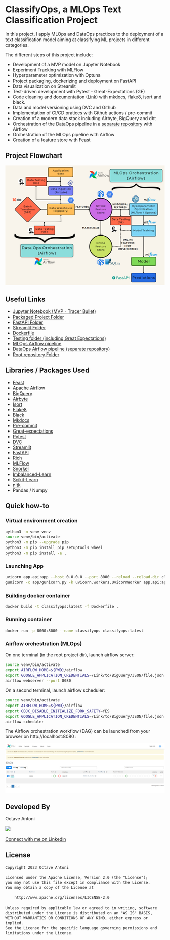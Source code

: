 # ClassifyOps, a MLOps Text Classification Project

In this project, I apply MLOps and DataOps practices to the deployment
of a text classification model aiming at classifying ML projects in
different categories.

The different steps of this project include:

- Development of a MVP model on Jupyter Notebook
- Experiment Tracking with MLFlow
- Hyperparameter optimization with Optuna
- Project packaging, dockerizing and deployment on FastAPI
- Data visualization on Streamlit
- Test-driven development with Pytest - Great-Expectations (GE)
- Code cleaning and documentation ([Link](https://faskill.github.io/MLOps-Text-Classification/))
with mkdocs, flake8, isort and black.
- Data and model versioning using DVC and Github
- Implementation of CI/CD pratices with Github actions / pre-commit
- Creation of a modern data stack including Airbyte, BigQuery and dbt
- Orchestration of the DataOps pipeline in a [separate repository](https://github.com/Faskill/data-engineering) with Airflow
- Orchestration of the MLOps pipeline with Airflow
- Creation of a feature store with Feast

## Project Flowchart

![Project Flowchart](img/flowchart.png)

## Useful Links

* [Jupyter Notebook (MVP - Tracer Bullet)](Notebook.ipynb)
* [Packaged Project Folder](classifyops/)
* [FastAPI Folder](app/)
* [Streamlit Folder](streamlit/)
* [Dockerfile](Dockerfile)
* [Testing folder (including Great Expectations)](/tests/)
* [MLOps Airflow pipeline](/airflow)
* [DataOps Airflow pipeline (separate repository)](https://github.com/Faskill/data-engineering)
* [Root repository Folder](https://github.com/Faskill/MLOps-Text-Classification)

## Libraries / Packages Used

* [Feast](https://feast.dev/)
* [Apache Airflow](https://airflow.apache.org/)
* [BigQuery](https://cloud.google.com/bigquery)
* [Airbyte](https://airbyte.com/)
* [Isort](https://pycqa.github.io/isort/)
* [Flake8](https://flake8.pycqa.org/)
* [Black](https://black.readthedocs.io/)
* [Mkdocs](https://www.mkdocs.org/)
* [Pre-commit](https://pre-commit.com/)
* [Great-expectations](https://greatexpectations.io/)
* [Pytest](https://pytest.org/)
* [DVC](https://dvc.org/)
* [Streamlit](https://streamlit.io/)
* [FastAPI](https://fastapi.tiangolo.com/)
* [Rich](https://rich.readthedocs.io/en/stable/introduction.html)
* [MLFlow](https://mlflow.org/)
* [Snorkel](https://www.snorkel.org/)
* [Imbalanced-Learn](https://imbalanced-learn.org/)
* [Scikit-Learn](https://scikit-learn.org/)
* [nltk](https://www.nltk.org/)
* Pandas / Numpy

## Quick how-to

### Virtual environment creation

```bash
python3 -m venv venv
source venv/bin/activate
python3 -m pip --upgrade pip
python3 -m pip install pip setuptools wheel
python3 -m pip install -e .
```
### Launching App
```bash
uvicorn app.api:app --host 0.0.0.0 --port 8000 --reload --reload-dir classifyops --reload-dir app  # dev
gunicorn -c app/gunicorn.py -k uvicorn.workers.UvicornWorker app.api:app  # prod
```

### Building docker container
```bash
docker build -t classifyops:latest -f Dockerfile .
```

### Running container
```bash
docker run -p 8000:8000 --name classifyops classifyops:latest
```

### Airflow orchestration (MLOps)

On one terminal (in the root project dir), launch airflow server:
```bash
source venv/bin/activate
export AIRFLOW_HOME=${PWD}/airflow
export GOOGLE_APPLICATION_CREDENTIALS=/Link/to/BigQuery/JSON/file.json
airflow webserver --port 8080
```

On a second terminal, launch airflow scheduler:
```bash
source venv/bin/activate
export AIRFLOW_HOME=${PWD}/airflow
export OBJC_DISABLE_INITIALIZE_FORK_SAFETY=YES
export GOOGLE_APPLICATION_CREDENTIALS=/Link/to/BigQuery/JSON/file.json
airflow scheduler
```

The Airflow orchestration workflow (DAG) can be launched from your browser on
http://localhost:8080 :

![airflow](/img/Airflow_mlops.PNG)


## Developed By

Octave Antoni

<img src="https://avatars.githubusercontent.com/u/841669?v=4" width="20%">

[Connect with me on Linkedin](https://www.linkedin.com/in/octave-antoni/)

## License

    Copyright 2023 Octave Antoni

    Licensed under the Apache License, Version 2.0 (the "License");
    you may not use this file except in compliance with the License.
    You may obtain a copy of the License at

        http://www.apache.org/licenses/LICENSE-2.0

    Unless required by applicable law or agreed to in writing, software
    distributed under the License is distributed on an "AS IS" BASIS,
    WITHOUT WARRANTIES OR CONDITIONS OF ANY KIND, either express or implied.
    See the License for the specific language governing permissions and
    limitations under the License.
